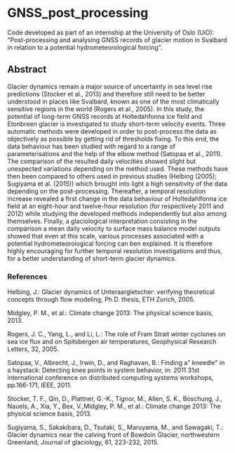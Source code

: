 # GNSS_post_processing
Code developed as part of an internship at the University of Oslo (UiO): "Post-processing and analysing GNSS records of glacier motion in Svalbard in relation to a potential hydrometeorological forcing".

## Abstract
Glacier dynamics remain a major source of uncertainty in sea level rise predictions (Stocker et al., 2013)
and therefore still need to be better understood in places like Svalbard, known as one of the most climatically
sensitive regions in the world (Rogers et al., 2005). 
In this study, the potential of long-term GNSS records at Holtedahfonna ice field and Etonbreen glacier is investigated to study short-term velocity events. Three
automatic methods were developed in order to post-process the data as objectively as possible by getting rid of
thresholds fixing. To this end, the data behaviour has been studied with regard to a range of parameterisations
and the help of the elbow method (Satopaa et al., 2011). The comparison of the resulted daily velocities showed
slight but unexpected variations depending on the method used. These methods have then been compared
to others used in previous studies (Helbing (2005); Sugiyama et al. (2015)) which brought into light a high
sensitivity of the data depending on the post-processing. Thereafter, a temporal resolution increase revealed a
first change in the data behaviour of Holtedahlfonna ice field at an eight-hour and twelve-hour resolution (for
respectively 2011 and 2012) while studying the developed methods independently but also among themselves.
Finally, a glaciological interpretation consisting in the comparison a mean daily velocity to surface mass balance
model outputs showed that even at this scale, various processes associated with a potential hydrometeorological
forcing can ben explained. It is therefore highly encouraging for further temporal resolution investigations and
thus, for a better understanding of short-term glacier dynamics.

### References

Helbing, J.: Glacier dynamics of Unteraargletscher: verifying theoretical concepts through flow modeling, Ph.D. thesis, ETH Zurich, 2005.

Midgley, P. M., et al.: Climate change 2013: The physical science basis, 2013.

Rogers, J. C., Yang, L., and Li, L.: The role of Fram Strait winter cyclones on sea ice flux and on Spitsbergen air temperatures, Geophysical Research Letters, 32, 2005.

Satopaa, V., Albrecht, J., Irwin, D., and Raghavan, B.: Finding a" kneedle" in a haystack: Detecting knee points
in system behavior, in: 2011 31st international conference on distributed computing systems workshops, pp.166-171, IEEE, 2011.

Stocker, T. F., Qin, D., Plattner, G.-K., Tignor, M., Allen, S. K., Boschung, J., Nauels, A., Xia, Y., Bex, V.,Midgley, P. M., et al.: Climate change 2013: The physical science basis, 2013.

Sugiyama, S., Sakakibara, D., Tsutaki, S., Maruyama, M., and Sawagaki, T.: Glacier dynamics near the calving
front of Bowdoin Glacier, northwestern Greenland, Journal of glaciology, 61, 223-232, 2015.
